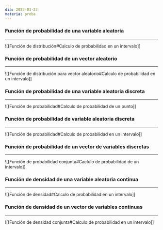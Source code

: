 ```yaml
---
dia: 2023-01-23
materia: proba
---
```

### Función de probabilidad de una variable aleatoria
---
![[Función de distribución#Calculo de probabilidad en un intervalo]]


### Función de probabilidad de un vector aleatorio
---
![[Función de distribución para vector aleatorio#Calculo de probabilidad en un intervalo]]


### Función de probabilidad de una variable aleatoria discreta
---
![[Función de probabilidad#Calculo de probabilidad de un punto]]


### Función de probabilidad de variable aleatoria discreta 
---
![[Función de probabilidad#Calculo de probabilidad en un intervalo]]


### Función de probabilidad de un vector de variables discretas
---
![[Función de probabilidad conjunta#Caclulo de probabilidad de un intervalo]]


### Función de densidad de una variable aleatoria continua
---
![[Función de densidad#Calculo de probabilidad en un intervalo]]


### Función de densidad de un vector de variables continuas
---
![[Función de densidad conjunta#Calculo de probabilidad en un intervalo]]

